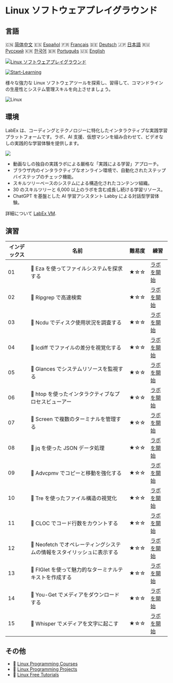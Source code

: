 # Linux ソフトウェアプレイグラウンド

## 言語

🇨🇳 [简体中文](README_zh.md) 🇪🇸 [Español](README_es.md) 🇫🇷 [Français](README_fr.md) 🇩🇪 [Deutsch](README_de.md) 🇯🇵 [日本語](README_ja.md) 🇷🇺 [Русский](README_ru.md) 🇰🇷 [한국어](README_ko.md) 🇧🇷 [Português](README_pt.md) 🇺🇸 [English](README.md) 

[![Linux ソフトウェアプレイグラウンド](https://cover-creator.labex.io/linux-software-playgrounds.png?lang=ja)](https://labex.io/ja/courses/linux-software-playgrounds)

[![Start-Learning](https://img.shields.io/badge/Start-Learning-whitesmoke?style=for-the-badge)](https://labex.io/ja/courses/linux-software-playgrounds)

様々な強力な Linux ソフトウェアツールを探索し、習得して、コマンドラインの生産性とシステム管理スキルを向上させましょう。

![Linux](https://img.shields.io/badge/Linux-whitesmoke?style=for-the-badge&logo=linux)


## 環境

LabEx は、コーディングとテクノロジーに特化したインタラクティブな実践学習プラットフォームです。ラボ、AI 支援、仮想マシンを組み合わせて、ビデオなしの実践的な学習体験を提供します。

![](https://tutorial-screenshot.getvm.io/images/vm-1725247253.png)

- 動画なしの独自の実践ラボによる厳格な「実践による学習」アプローチ。
- ブラウザ内のインタラクティブなオンライン環境で、自動化されたステップバイステップのチェック機能。
- スキルツリーベースのシステムによる構造化されたコンテンツ組織。
- 30 のスキルツリーと 6,000 以上のラボを含む成長し続ける学習リソース。
- ChatGPT を基盤とした AI 学習アシスタント Labby による対話型学習体験。

詳細について [LabEx VM](https://support.labex.io/using-labex/virtual-machine).

## 演習

|   インデックス | 名前                                                                   | 難易度   | 練習                                                                                                                            |
|----------------|------------------------------------------------------------------------|----------|---------------------------------------------------------------------------------------------------------------------------------|
|             01 | 📖 Eza を使ってファイルシステムを探求する                              | ★☆☆      | <a target='_blank' href='https://labex.io/ja/tutorials/linux-exploring-file-systems-with-eza-295948'>ラボを開始</a>             |
|             02 | 📖 Ripgrep で高速検索                                                  | ★☆☆      | <a target='_blank' href='https://labex.io/ja/tutorials/linux-fast-searching-with-ripgrep-384504'>ラボを開始</a>                 |
|             03 | 📖 Ncdu でディスク使用状況を調査する                                   | ★☆☆      | <a target='_blank' href='https://labex.io/ja/tutorials/linux-explore-disk-usage-with-ncdu-296141'>ラボを開始</a>                |
|             04 | 📖 Icdiff でファイルの差分を視覚化する                                 | ★☆☆      | <a target='_blank' href='https://labex.io/ja/tutorials/linux-visualize-file-differences-with-icdiff-272381'>ラボを開始</a>      |
|             05 | 📖 Glances でシステムリソースを監視する                                | ★☆☆      | <a target='_blank' href='https://labex.io/ja/tutorials/linux-monitor-system-resources-with-glances-384503'>ラボを開始</a>       |
|             06 | 📖 htop を使ったインタラクティブなプロセスビューアー                   | ★☆☆      | <a target='_blank' href='https://labex.io/ja/tutorials/linux-interactive-process-viewer-with-htop-271667'>ラボを開始</a>        |
|             07 | 📖 Screen で複数のターミナルを管理する                                 | ★☆☆      | <a target='_blank' href='https://labex.io/ja/tutorials/linux-manage-multiple-terminals-with-screen-271827'>ラボを開始</a>       |
|             08 | 📖 jq を使った JSON データ処理                                         | ★☆☆      | <a target='_blank' href='https://labex.io/ja/tutorials/linux-json-data-processing-with-jq-279945'>ラボを開始</a>                |
|             09 | 📖 Advcpmv でコピーと移動を強化する                                    | ★☆☆      | <a target='_blank' href='https://labex.io/ja/tutorials/linux-enhance-copying-and-moving-with-advcpmv-295937'>ラボを開始</a>     |
|             10 | 📖 Tre を使ったファイル構造の視覚化                                    | ★☆☆      | <a target='_blank' href='https://labex.io/ja/tutorials/linux-file-structure-visualization-with-tre-384505'>ラボを開始</a>       |
|             11 | 📖 CLOC でコード行数をカウントする                                     | ★☆☆      | <a target='_blank' href='https://labex.io/ja/tutorials/linux-count-lines-of-code-with-cloc-273383'>ラボを開始</a>               |
|             12 | 📖 Neofetch でオペレーティングシステムの情報をスタイリッシュに表示する | ★☆☆      | <a target='_blank' href='https://labex.io/ja/tutorials/linux-display-os-info-stylishly-with-neofetch-299825'>ラボを開始</a>     |
|             13 | 📖 FIGlet を使って魅力的なターミナルテキストを作成する                 | ★☆☆      | <a target='_blank' href='https://labex.io/ja/tutorials/linux-crafting-striking-terminal-text-with-figlet-272383'>ラボを開始</a> |
|             14 | 📖 You-Get でメディアをダウンロードする                                | ★☆☆      | <a target='_blank' href='https://labex.io/ja/tutorials/linux-download-media-with-you-get-289657'>ラボを開始</a>                 |
|             15 | 📖 Whisper でメディアを文字に起こす                                    | ★☆☆      | <a target='_blank' href='https://labex.io/ja/tutorials/linux-transcribe-media-to-text-with-whisper-289658'>ラボを開始</a>       |

## その他

- 🔗 [Linux Programming Courses](https://github.com/labex-labs/awesome-programming-courses)
- 🔗 [Linux Programming Projects](https://github.com/labex-labs/awesome-programming-projects)
- 🔗 [Linux Free Tutorials](https://github.com/labex-labs/linux-free-tutorials)

